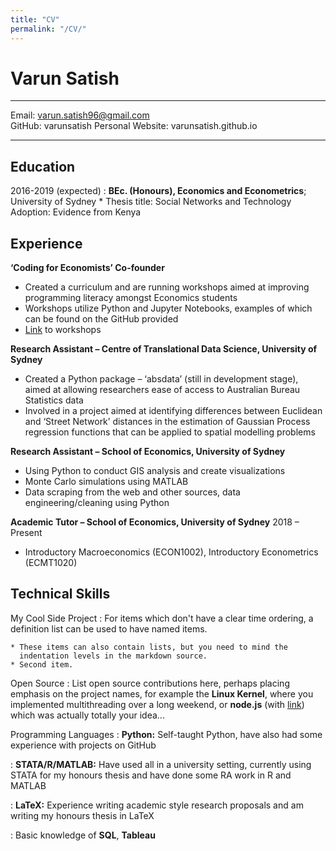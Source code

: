 ```yaml
---
title: "CV"
permalink: "/CV/"
---
```


Varun Satish
============

-------------------     ----------------------------
Email: varun.satish96@gmail.com       
GitHub: varunsatish
Personal Website: varunsatish.github.io
-------------------     ----------------------------

Education
---------

2016-2019 (expected)
:   **BEc. (Honours), Economics and Econometrics**; University of Sydney 
    * Thesis title: Social Networks and Technology Adoption: Evidence from Kenya

Experience
----------

**‘Coding for Economists’ Co-founder**

* Created a curriculum and are running workshops aimed at improving programming literacy amongst Economics students
* Workshops utilize Python and Jupyter Notebooks, examples of which can be found on the GitHub provided
* [Link](https://github.com/varunsatish/Coding-Tutorials) to workshops

**Research Assistant – Centre of Translational Data Science, University of Sydney**

* Created a Python package – ‘absdata’ (still in development stage), aimed at allowing researchers ease of access to Australian Bureau Statistics data
* Involved in a project aimed at identifying differences between Euclidean and ‘Street Network’ distances in the estimation of Gaussian Process regression functions that can be applied to spatial modelling problems

**Research Assistant – School of Economics, University of Sydney**
* Using Python to conduct GIS analysis and create visualizations
* Monte Carlo simulations using MATLAB
* Data scraping from the web and other sources, data engineering/cleaning using Python

**Academic Tutor – School of Economics, University of Sydney**
2018 – Present
* Introductory Macroeconomics (ECON1002), Introductory Econometrics (ECMT1020)




Technical Skills
--------------------

My Cool Side Project
:   For items which don't have a clear time ordering, a definition
    list can be used to have named items.

    * These items can also contain lists, but you need to mind the
      indentation levels in the markdown source.
    * Second item.

Open Source
:   List open source contributions here, perhaps placing emphasis on
    the project names, for example the **Linux Kernel**, where you
    implemented multithreading over a long weekend, or **node.js**
    (with [link](http://nodejs.org)) which was actually totally
    your idea...

Programming Languages
:   **Python:** Self-taught Python, have also had some experience with projects on GitHub

:   **STATA/R/MATLAB:** Have used all in a university setting, currently using STATA for my honours thesis      and have done some RA work in R and MATLAB

:   **LaTeX:** Experience writing academic style research proposals and am writing my honours thesis in         LaTeX

:   Basic knowledge of **SQL**, **Tableau**

[ref]: https://github.com/varunsatish/Research-Assistant-Work

